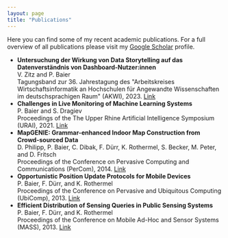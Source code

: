 ```yaml
---
layout: page
title: "Publications"
---
```

Here you can find some of my recent academic publications.
For a full overview of all publications please visit my 
[Google Scholar](https://scholar.google.de/citations?user=__JOgFQAAAAJ&hl)
profile.

- **Untersuchung der Wirkung von Data Storytelling auf das Datenverständnis von Dashboard-Nutzer:innen** <br>
V. Zitz and P. Baier
<br> Tagungsband zur 36. Jahrestagung des "Arbeitskreises Wirtschaftsinformatik an Hochschulen für Angewandte Wissenschaften im deutschsprachigen Raum" (AKWI), 2023.
[Link](https://pabair.github.io/assets/AKWI2023.pdf)
- **Challenges in Live Monitoring of Machine Learning Systems** <br> P. Baier and S. Dragiev
<br> Proceedings of the The Upper Rhine Artificial Intelligence Symposium 
(URAI), 2021.
[Link](https://pabair.github.io/assets/URAI2021.pdf)
- **MapGENIE: Grammar-enhanced Indoor Map Construction from Crowd-sourced Data** <br> D. Philipp, P. Baier, C. Dibak, F. Dürr, K. Rothermel, S. Becker,
M. Peter, and D. Fritsch
<br> Proceedings of the Conference on Pervasive Computing and Communications
(PerCom), 2014.
[Link](http://www2.informatik.uni-stuttgart.de/cgi-bin/NCSTRL/NCSTRL_view.pl?id=INPROC-2014-03&mod=0&engl=0&inst=VS)
- **Opportunistic Position Update Protocols for Mobile Devices** <br>
P. Baier, F. Dürr, and K. Rothermel<br> 
Proceedings of the Conference on Pervasive and Ubiquitous Computing (UbiComp), 2013.
[Link](http://www2.informatik.uni-stuttgart.de/cgi-bin/NCSTRL/NCSTRL_view.pl?id=INPROC-2013-33&mod=0&engl=0&inst=VS)
- **Efficient Distribution of Sensing Queries in Public Sensing Systems**
<br> P. Baier, F. Dürr, and K. Rothermel<br>
Proceedings of the Conference on Mobile Ad-Hoc and Sensor Systems (MASS), 2013.
[Link](http://www2.informatik.uni-stuttgart.de/cgi-bin/NCSTRL/NCSTRL_view.pl?id=INPROC-2013-35&mod=0&engl=0&inst=VS)













